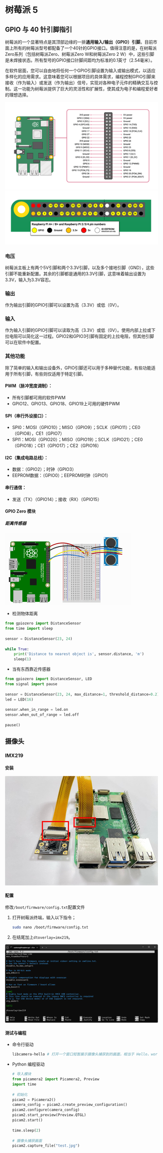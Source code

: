 # 树莓派 5 

## GPIO 与 40 针引脚指引

树莓派的一个显著特点是其顶部边缘的一排**通用输入/输出（GPIO）引脚**。目前市面上所有的树莓派型号都配备了一个40针的GPIO接口。值得注意的是，在树莓派Zero系列（包括树莓派Zero、树莓派Zero W和树莓派Zero 2 W）中，这些引脚是未焊接状态。所有型号的GPIO接口针脚间距均为标准的0.1英寸（2.54毫米）。

在软件层面，您可以自由地将任何一个GPIO引脚设置为输入或输出模式，以适应多样化的应用需求。这意味着您可以根据项目的具体需求，编程控制GPIO引脚来接收（作为输入）或发送（作为输出）信号，实现对各种电子元件的精确交互与控制。这一功能为树莓派提供了巨大的灵活性和扩展性，使其成为电子和编程爱好者的理想选择。

<img src="./Raspberry Pi 5.assets/GPIO-Pinout-Diagram-2-1713256251462-5-1713256507588-9.png" alt="GPIO pins" style="zoom: 50%;" />

<img src="./Raspberry Pi 5.assets/GPIO-1713256251462-6-1713256507588-10.png" alt="GPIO layout" style="zoom: 67%;" />

### 电压

树莓派主板上有两个5V引脚和两个3.3V引脚，以及多个接地引脚（GND），这些引脚不能重新配置。其余的引脚都是通用的3.3V引脚，这意味着输出设置为3.3V，输入为3.3V容忍。

### 输出

作为输出引脚的GPIO引脚可以设置为高（3.3V）或低（0V）。

### 输入

 作为输入引脚的GPIO引脚可以读取为高（3.3V）或低（0V）。使用内部上拉或下拉电阻可以简化这一过程。GPIO2和GPIO3引脚有固定的上拉电阻，但其他引脚可以在软件中配置。

### 其他功能

除了简单的输入和输出设备外，GPIO引脚还可以用于多种替代功能，有些功能适用于所有引脚，有些则仅适用于特定引脚。

#### PWM（脉冲宽度调制）：

- 所有引脚都可用的软件PWM
- GPIO12、GPIO13、GPIO18、GPIO19上可用的硬件PWM

#### SPI（串行外设接口）：

- SPI0：MOSI（GPIO10）；MISO（GPIO9）；SCLK（GPIO11）；CE0（GPIO8），CE1（GPIO7）
- SPI1：MOSI（GPIO20）；MISO（GPIO19）；SCLK（GPIO21）；CE0（GPIO18）；CE1（GPIO17）；CE2（GPIO16）

#### I2C（集成电路总线）：

- 数据：（GPIO2）；时钟（GPIO3）
- EEPROM数据：（GPIO0）；EEPROM时钟（GPIO1）

#### 串行通信：

- 发送（TX）（GPIO14）；接收（RX）（GPIO15）

#### GPIO Zero 模块

##### 距离传感器

<img src="./Raspberry Pi 5.assets/image-20240416164831659.png" alt="image-20240416164831659" style="zoom:50%;" />

* 检测物体距离

```python
from gpiozero import DistanceSensor
from time import sleep

sensor = DistanceSensor(23, 24)

while True:
    print('Distance to nearest object is', sensor.distance, 'm')
    sleep(1)
```

* 当有东西靠近传感器

```python
from gpiozero import DistanceSensor, LED
from signal import pause

sensor = DistanceSensor(23, 24, max_distance=1, threshold_distance=0.2)
led = LED(16)

sensor.when_in_range = led.on
sensor.when_out_of_range = led.off

pause()
```

## 摄像头

### IMX219

#### 安装

<img src="./Raspberry Pi 5.assets/image-20240416165640018.png" alt="image-20240416165640018" style="zoom: 67%;" />

#### 配置

修改`/boot/firmware/config.txt`配置文件

1. 打开树莓派终端，输入以下指令；

   ```bash
   sudo nano /boot/firmware/config.txt
   ```

2. 在结尾加上`dtoverlay=imx219`。

<img src="./Raspberry Pi 5.assets/image-20240416171022805.png" alt="image-20240416171022805" style="zoom: 80%;" />

#### 测试与编程

* 命令行驱动

  ```bash
  libcamera-hello # 打开一个窗口短暂展示摄像头捕获到的画面，相当于 Hello，world！
  ```

* Python 编程驱动

  ```Python
  # 导入模块
  from picamera2 import Picamera2, Preview
  import time
  
  # 初始化
  picam2 = Picamera2()  
  camera_config = picam2.create_preview_configuration() 
  picam2.configure(camera_config) 
  picam2.start_preview(Preview.QTGL) 
  picam2.start() 
  
  time.sleep(2) 
  
  # 摄像头捕获画面
  picam2.capture_file("test.jpg") 
  ```

  
